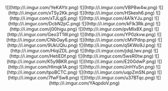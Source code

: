 <center>
![](http://i.imgur.com/YeKAYtr.png)
![](http://i.imgur.com/VBP8w4w.png)
![](http://i.imgur.com/xTSy2Kk.png)
![](http://i.imgur.com/HSkexh6.png)
![](http://i.imgur.com/xTJLgjS.png)
![](http://i.imgur.com/4A1kYJu.png)
![](http://i.imgur.com/DcbN2pC.png)
![](http://i.imgur.com/kFlk3Rk.png)
![](http://i.imgur.com/j00higu.png)
![](http://i.imgur.com/pvMIx8X.png)
![](http://i.imgur.com/Geo3T1W.png)
![](http://i.imgur.com/YP0zkvw.png)
![](http://i.imgur.com/CNbOay6.png)
![](http://i.imgur.com/cMVPdnp.png)
![](http://i.imgur.com/9UkUQlu.png)
![](http://i.imgur.com/q5KWo9J.png)
![](http://i.imgur.com/HiqiZDL.png)
![](http://i.imgur.com/jdqLlwv.png)
![](http://i.imgur.com/HetiEDf.png)
![](http://i.imgur.com/5wsR0tw.png)
![](http://i.imgur.com/K5y9BKR.png)
![](http://i.imgur.com/E20GdwP.png)
![](http://i.imgur.com/HImqk1A.png)
![](http://i.imgur.com/JnHYuSn.png)
![](http://i.imgur.com/tpoBCTC.png)
![](http://i.imgur.com/uqpZmSN.png)
![](http://i.imgur.com/7fwFSw8.png)
![](http://i.imgur.com/u37BTqc.png)
![](http://i.imgur.com/YAqpdoV.png)
</center>